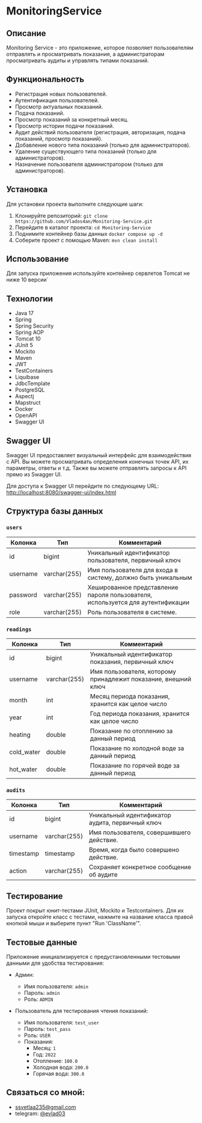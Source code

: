 # MonitoringService

## Описание

Monitoring Service - это приложение, которое позволяет пользователям отправлять и просматривать показания, а администраторам просматривать аудиты и управлять типами показаний.

## Функциональность

- Регистрация новых пользователей.
- Аутентификация пользователей.
- Просмотр актуальных показаний.
- Подача показаний.
- Просмотр показаний за конкретный месяц.
- Просмотр истории подачи показаний.
- Аудит действий пользователя (регистрация, авторизация, подача показаний, просмотр показаний).
- Добавление нового типа показаний (только для администраторов).
- Удаление существующего типа показаний (только для администраторов).
- Назначение пользователя администратором (только для администраторов).

## Установка

Для установки проекта выполните следующие шаги:

1. Клонируйте репозиторий: `git clone https://github.com/Vlados4an/Monitoring-Service.git`
2. Перейдите в каталог проекта: `cd Monitoring-Service`
3. Поднимите контейнер базы данных ``` docker compose up -d ```
4. Соберите проект с помощью Maven: `mvn clean install`

## Использование

Для запуска приложения используйте контейнер сервлетов Tomcat не ниже 10 версии`

## Технологии

- Java 17
- Spring 
- Spring Security
- Spring AOP
- Tomcat 10
- JUnit 5
- Mockito
- Maven
- JWT
- TestContainers
- Liquibase
- JdbcTemplate
- PostgreSQL
- Aspectj
- Mapstruct
- Docker
- OpenAPI
- Swagger UI

## Swagger UI

Swagger UI предоставляет визуальный интерфейс для взаимодействия с API. Вы можете просматривать определения конечных точек API, их параметры, ответы и т.д. Также вы можете отправлять запросы к API прямо из Swagger UI.

Для доступа к Swagger UI перейдите по следующему URL: [http://localhost:8080/swagger-ui/index.html](http://localhost:8080/swagger-ui/index.html)

## Структура базы данных

### `users`

| Колонка   | Тип          | Комментарий                                                                     |
|-----------|--------------|---------------------------------------------------------------------------------|
| id        | bigint       | Уникальный идентификатор пользователя, первичный ключ                           |
| username  | varchar(255) | Имя пользователя для входа в систему, должно быть уникальным                    |
| password  | varchar(255) | Хешированное представление пароля пользователя, используется для аутентификации |
| role      | varchar(255) | Роль пользователя в системе.                                                    |

### `readings`

| Колонка    | Тип          | Комментарий                                                    |
|------------|--------------|----------------------------------------------------------------|
| id         | bigint       | Уникальный идентификатор показания, первичный ключ             |
| username   | varchar(255) | Имя пользователя, которому принадлежит показание, внешний ключ |
| month      | int          | Месяц периода показания, хранится как целое число              |
| year       | int          | Год периода показания, хранится как целое число                |
| heating    | double       | Показание по отоплению за данный период                        |
| cold_water | double       | Показание по холодной воде за данный период                    |
| hot_water  | double       | Показание по горячей воде за данный период                     |

### `audits`

| Колонка  | Тип          | Комментарий                                     |
|----------|--------------|-------------------------------------------------|
| id       | bigint       | Уникальный идентификатор аудита, первичный ключ |
| username | varchar(255) | Имя пользователя, совершившего действие.        |
| timestamp| timestamp    | Время, когда было совершено действие.           |
| action   | varchar(255) | Сохраняет конкретное сообщение об аудите        |

## Тестирование

Проект покрыт юнит-тестами JUnit, Mockito и Testcontainers. Для их запуска откройте класс с тестами, нажмите на название класса правой кнопкой мыши и выберите пункт "Run 'ClassName'".

## Тестовые данные

Приложение инициализируется с предустановленными тестовыми данными для удобства тестирования:

- Админ:
    - Имя пользователя: `admin`
    - Пароль: `admin`
    - Роль: `ADMIN`

- Пользователь для тестирования чтения показаний:
    - Имя пользователя: `test_user`
    - Пароль: `test_pass`
    - Роль: `USER`
    - Показания:
        - Месяц: `1`
        - Год: `2022`
        - Отопление: `100.0`
        - Холодная вода: `200.0`
        - Горячая вода: `300.0`

## Связаться со мной:

- ssvetlaa235@gmail.com
- telegram: [@evlad03](https://t.me/evlad03)